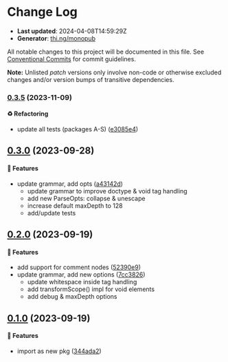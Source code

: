 # Change Log

- **Last updated**: 2024-04-08T14:59:29Z
- **Generator**: [thi.ng/monopub](https://thi.ng/monopub)

All notable changes to this project will be documented in this file.
See [Conventional Commits](https://conventionalcommits.org/) for commit guidelines.

**Note:** Unlisted _patch_ versions only involve non-code or otherwise excluded changes
and/or version bumps of transitive dependencies.

### [0.3.5](https://github.com/thi-ng/umbrella/tree/@thi.ng/hiccup-html-parse@0.3.5) (2023-11-09)

#### ♻️ Refactoring

- update all tests (packages A-S) ([e3085e4](https://github.com/thi-ng/umbrella/commit/e3085e4))

## [0.3.0](https://github.com/thi-ng/umbrella/tree/@thi.ng/hiccup-html-parse@0.3.0) (2023-09-28)

#### 🚀 Features

- update grammar, add opts ([a43142d](https://github.com/thi-ng/umbrella/commit/a43142d))
  - update grammar to improve doctype & void tag handling
  - add new ParseOpts: collapse & unescape
  - increase default maxDepth to 128
  - add/update tests

## [0.2.0](https://github.com/thi-ng/umbrella/tree/@thi.ng/hiccup-html-parse@0.2.0) (2023-09-19)

#### 🚀 Features

- add support for comment nodes ([52390e9](https://github.com/thi-ng/umbrella/commit/52390e9))
- update grammar, add new options ([7cc3826](https://github.com/thi-ng/umbrella/commit/7cc3826))
  - update whitespace inside tag handling
  - add transformScope() impl for void elements
  - add debug & maxDepth options

## [0.1.0](https://github.com/thi-ng/umbrella/tree/@thi.ng/hiccup-html-parse@0.1.0) (2023-09-19)

#### 🚀 Features

- import as new pkg ([344ada2](https://github.com/thi-ng/umbrella/commit/344ada2))
